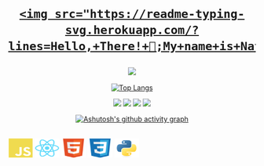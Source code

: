 <h1 align="center">
 <a href="https://git.io/typing-svg">
  
    <img src="https://readme-typing-svg.herokuapp.com/?lines=Hello,+There!+👋;My+name+is+Nathan+Santos+....;Nice+to+meet+you!&center=true&size=40">
 
  </a>
</h1>

<div align="center">
  <a href="https://github.com/NathanAtaliba">
  <img height="180em" src="https://github-readme-stats.vercel.app/api?username=NathanAtaliba&show_icons=true&theme=dark&include_all_commits=true&count_private=true"/>   
    
  [![Top Langs](https://github-readme-stats.vercel.app/api/top-langs/?username=NathanAtaliba&layout=compact)](https://github.com/NathanAtaliba/github-readme-stats)  

</div>

<div align="center">
  <a href="https://www.youtube.com/channel/UC0KhX-GHT4TUMrGfq4h3LKA" target="_blank"><img src="https://img.shields.io/badge/YouTube-FF0000?style=for-the-badge&logo=youtube&logoColor=white" target="_blank"></a>
  <a href="https://www.instagram.com/nathan_ataliba/" target="_blank"><img src="https://img.shields.io/badge/-Instagram-%23E4405F?style=for-the-badge&logo=instagram&logoColor=white" target="_blank"></a>
  <a href = "mailto:nathanataliba28@gmail.com"><img src="https://img.shields.io/badge/-Gmail-%23333?style=for-the-badge&logo=gmail&logoColor=white" target="_blank"></a>
  <a href="https://www.linkedin.com/in/nathan-ataliba-92899223a/" target="_blank"><img src="https://img.shields.io/badge/-LinkedIn-%230077B5?style=for-the-badge&logo=linkedin&logoColor=white" target="_blank"></a>   
  
  [![Ashutosh's github activity graph](https://github-readme-activity-graph.vercel.app/graph?username=NathanAtaliba&theme=github-compact)](https://github.com/ashutosh00710/github-readme-activity-graph)

  </div>

 <div style="display: inline_block"><br>
  <img align="center" alt="Rafa-Js" height="40" width="50" src="https://raw.githubusercontent.com/devicons/devicon/master/icons/javascript/javascript-plain.svg">
  <img align="center" alt="Rafa-React" height="40" width="50" src="https://raw.githubusercontent.com/devicons/devicon/master/icons/react/react-original.svg">
  <img align="center" alt="Rafa-HTML" height="40" width="50" src="https://raw.githubusercontent.com/devicons/devicon/master/icons/html5/html5-original.svg">
  <img align="center" alt="Rafa-CSS" height="40" width="50" src="https://raw.githubusercontent.com/devicons/devicon/master/icons/css3/css3-original.svg">
  <img align="center" alt="Rafa-Python" height="40" width="50" src="https://raw.githubusercontent.com/devicons/devicon/master/icons/python/python-original.svg">
  <src="https://media.discordapp.net/attachments/639956127056134178/890373478988013628/Publicacoes_Instagram_1_1.png?width=676&height=676">
 </div>
   
 
